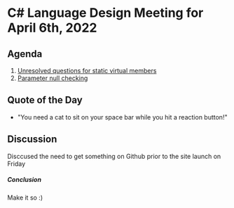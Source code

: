 # C# Language Design Meeting for April 6th, 2022

## Agenda

1. [Unresolved questions for static virtual members](#unresolved-questions-for-static-virtual-members)
2. [Parameter null checking](#parameter-null-checking)

## Quote of the Day

- "You need a cat to sit on your space bar while you hit a reaction button!"

## Discussion
Disccused the need to get something on Github prior to the site launch on Friday
##### Conclusion
Make it so :)





